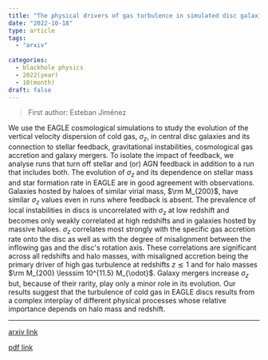 ```yaml
---
title: "The physical drivers of gas turbulence in simulated disc galaxies"
date: "2022-10-18"
type: article
tags:
  - "arxiv"
  
categories:
  - blackhole physics
  - 2022(year)
  - 10(month)
draft: false
---
```

> First author: Esteban Jiménez

 We use the EAGLE cosmological simulations to study the evolution of the
vertical velocity dispersion of cold gas, $\sigma_{z}$, in central disc
galaxies and its connection to stellar feedback, gravitational instabilities,
cosmological gas accretion and galaxy mergers. To isolate the impact of
feedback, we analyse runs that turn off stellar and (or) AGN feedback in
addition to a run that includes both. The evolution of $\sigma_z$ and its
dependence on stellar mass and star formation rate in EAGLE are in good
agreement with observations. Galaxies hosted by haloes of similar virial mass,
$\rm M_{200}$, have similar $\sigma_z$ values even in runs where feedback is
absent. The prevalence of local instabilities in discs is uncorrelated with
$\sigma_z$ at low redshift and becomes only weakly correlated at high redshifts
and in galaxies hosted by massive haloes. $\sigma_z$ correlates most strongly
with the specific gas accretion rate onto the disc as well as with the degree
of misalignment between the inflowing gas and the disc's rotation axis. These
correlations are significant across all redshifts and halo masses, with
misaligned accretion being the primary driver of high gas turbulence at
redshifts $z \lesssim 1$ and for halo masses $\rm M_{200} \lesssim 10^{11.5}
M_{\odot}$. Galaxy mergers increase $\sigma_z$ but, because of their rarity,
play only a minor role in its evolution. Our results suggest that the
turbulence of cold gas in EAGLE discs results from a complex interplay of
different physical processes whose relative importance depends on halo mass and
redshift.

---
[arxiv link](http://arxiv.org/abs/2210.09673v1)

[pdf link](http://arxiv.org/pdf/2210.09673v1)